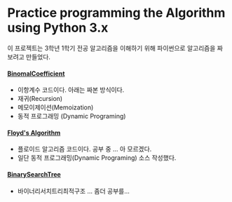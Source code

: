 # Practice programming the Algorithm using Python 3.x

이 프로젝트는 3학년 1학기 전공 알고리즘을 이해하기 위해 파이썬으로 알고리즘을 짜보려고 만들었다.

#### [BinomalCoefficient](https://github.com/zzqyu/AlgorithmPractice/blob/master/BinomalCoefficient.py)
* 이항계수 코드이다. 아래는 짜본 방식이다.
* 재귀(Recursion)
* 메모이제이션(Memoization)
* 동적 프로그래밍 (Dynamic Programing)

#### [Floyd's Algorithm](https://github.com/zzqyu/AlgorithmPractice/blob/master/Floyd.py)
* 플로이드 알고리즘 코드이다. 공부 중 ... 아 모르겠다.
* 일단 동적 프로그래밍(Dynamic Programing) 소스 작성했다.


#### [BinarySearchTree](https://github.com/zzqyu/AlgorithmPractice/blob/master/BinarySearchTree.py)
* 바이너리서치트리최적구조 ... 좀더 공부를...
    
